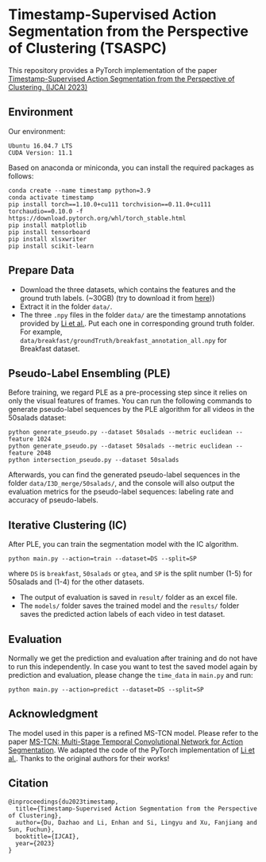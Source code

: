 # Timestamp-Supervised Action Segmentation from the Perspective of Clustering (TSASPC)

This repository provides a PyTorch implementation of the paper [Timestamp-Supervised Action Segmentation from the Perspective of Clustering. (IJCAI 2023)](https://arxiv.org/abs/2212.11694)

## Environment

Our environment:
```
Ubuntu 16.04.7 LTS
CUDA Version: 11.1
```
Based on anaconda or miniconda, you can install the required packages as follows:
```
conda create --name timestamp python=3.9
conda activate timestamp
pip install torch==1.10.0+cu111 torchvision==0.11.0+cu111 torchaudio==0.10.0 -f https://download.pytorch.org/whl/torch_stable.html
pip install matplotlib
pip install tensorboard
pip install xlsxwriter
pip install scikit-learn
```

## Prepare Data
* Download the three datasets, which contains the features and the ground truth labels. (~30GB) (try to download it from [here](https://zenodo.org/record/3625992#.Xiv9jGhKhPY)))
* Extract it in the folder `data/`.
* The three `.npy` files in the folder `data/` are the timestamp annotations provided by [Li et al.](https://github.com/ZheLi2020/TimestampActionSeg). Put each one in corresponding ground truth folder. For example, `data/breakfast/groundTruth/breakfast_annotation_all.npy` for Breakfast dataset.

## Pseudo-Label Ensembling (PLE)
Before training, we regard PLE as a pre-processing step since it relies on only the visual features of frames. You can run the following commands to generate pseudo-label sequences by the PLE algorithm for all videos in the 50salads dataset:
```
python generate_pseudo.py --dataset 50salads --metric euclidean --feature 1024
python generate_pseudo.py --dataset 50salads --metric euclidean --feature 2048
python intersection_pseudo.py --dataset 50salads
```
Afterwards, you can find the generated pseudo-label sequences in the folder `data/I3D_merge/50salads/`, and the console will also output the evaluation metrics for the pseudo-label sequences: labeling rate and accuracy of pseudo-labels.


## Iterative Clustering (IC)
After PLE, you can train the segmentation model with the IC algorithm.
```
python main.py --action=train --dataset=DS --split=SP
```
where `DS` is `breakfast`, `50salads` or `gtea`, and `SP` is the split number (1-5) for 50salads and (1-4) for the other datasets. 
* The output of evaluation is saved in `result/` folder as an excel file. 
* The `models/` folder saves the trained model and the `results/` folder saves the predicted action labels of each video in test dataset.

## Evaluation
Normally we get the prediction and evaluation after training and do not have to run this independently. In case you want to test the saved model again by prediction and evaluation, please change the `time_data` in `main.py` and run:
```
python main.py --action=predict --dataset=DS --split=SP
```

## Acknowledgment

The model used in this paper is a refined MS-TCN model. Please refer to the paper [MS-TCN: Multi-Stage Temporal Convolutional Network for Action Segmentation](https://github.com/yabufarha/ms-tcn). We adapted the code of the PyTorch implementation of [Li et al.](https://github.com/ZheLi2020/TimestampActionSeg). Thanks to the original authors for their works!


## Citation

```
@inproceedings{du2023timestamp,
  title={Timestamp-Supervised Action Segmentation from the Perspective of Clustering},
  author={Du, Dazhao and Li, Enhan and Si, Lingyu and Xu, Fanjiang and Sun, Fuchun},
  booktitle={IJCAI},
  year={2023}
}
```

